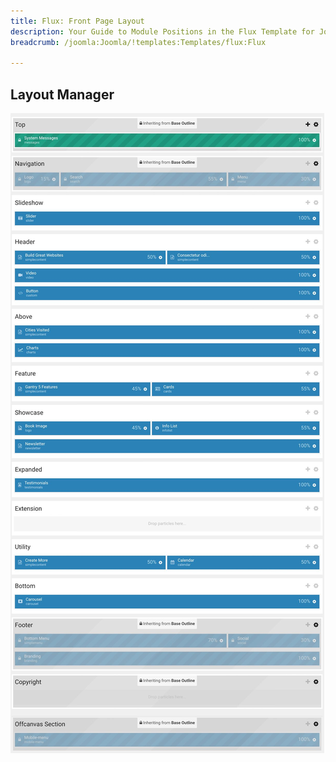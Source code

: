 ```yaml
---
title: Flux: Front Page Layout
description: Your Guide to Module Positions in the Flux Template for Joomla
breadcrumb: /joomla:Joomla/!templates:Templates/flux:Flux

---
```


## Layout Manager

![positions](assets/outline_home_1.jpeg)